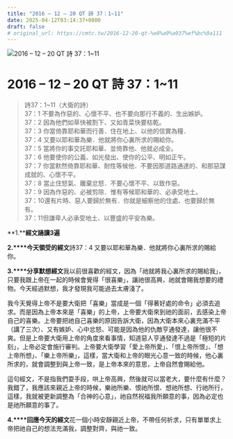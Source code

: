 ```yaml
---
title: "2016 – 12 – 20 QT 詩 37：1~11"
date: 2025-04-12T03:14:37+0800
draft: false
# original_url: https://cmtc.tw/2016-12-20-qt-%e8%a9%a937%ef%bc%9a111
---
```


![2016 – 12 – 20 QT 詩 37：1\~11](/images/qt.jpg   "2016 – 12 – 20 QT 詩 37：1\~11")

# 2016 – 12 – 20 QT 詩 37：1\~11

> 詩37：1\~11（大衛的詩）  
> 37：1 不要為作惡的、心懷不平、也不要向那行不義的、生出嫉妒。  
> 37：2 因為他們如草快被割下、又如青菜快要枯乾。  
> 37：3 你當倚靠耶和華而行善．住在地上、以他的信實為糧．  
> 37：4 又要以耶和華為樂．他就將你心裏所求的賜給你。  
> 37：5 當將你的事交託耶和華、並倚靠他、他就必成全。  
> 37：6 他要使你的公義、如光發出、使你的公平、明如正午。  
> 37：7 你當默然倚靠耶和華、耐性等候他．不要因那道路通達的、和那惡謀成就的、心懷不平。  
> 37：8 當止住怒氣、離棄忿怒．不要心懷不平、以致作惡。  
> 37：9 因為作惡的、必被剪除．惟有等候耶和華的、必承受地土。  
> 37：10還有片時、惡人要歸於無有．你就是細察他的住處、也要歸於無有。  
> 37：11但謙卑人必承受地土、以豐盛的平安為樂。

**1.****經文誦讀3遍**

**2.****今天領受的經文**詩37：4 又要以耶和華為樂．他就將你心裏所求的賜給你。

**3.****分享默想經文**我以前很喜歡的經文，因為「祂就將我心裏所求的賜給我」，只要我跟上帝在一起的時候會覺得「很喜樂」，讓祂很高興，祂就會賜我想要的禮物。今天經過默想，我才發現我可能過去太膚淺了。

我今天覺得上帝不是要大衛把「喜樂」當成是一個「得著好處的命令」必須去追求。而是因為上帝本來是「喜樂」的上帝，上帝要大衛來到祂的面前，去感染上帝自己的喜樂。上帝要把祂自己喜樂的原因告訴大衛，因為大衛本來心裏充滿不平（講了三次）、又有嫉妒、心中忿怒、可能是因為他的仇敵亨通發達，讓他很不爽。但是上帝要大衛用上帝的角度來看事情，知道惡人亨通發達不過是「極短的片刻」，上帝必定會施行審判。上帝要大衛學習「愛上帝所愛」、「恨上帝所恨」、「想上帝所想」、「樂上帝所樂」，這樣，當大衛和上帝的眼光心意一致的時候，他心裏所求的，就會調整到與上帝一致，是上帝本來的意思，上帝自然會賜給他。

這句經文，不是指我們耍手段，哄上帝高興，然後就可以當老大，要什麼有什麼？我錯了，我應該來親近上帝的時候，樂祂所樂、恨祂所恨、想祂所想、行祂所行，這樣，我就被更新調整為「合神的心意」，祂自然祝福我所願意的事，因為必定也是祂所願意的事了。

**4.****回應今天的經文**花一個小時安靜親近上帝，不帶任何祈求，只有單單求上帝把祂自己的想法充滿我，調整對齊，與祂一致。